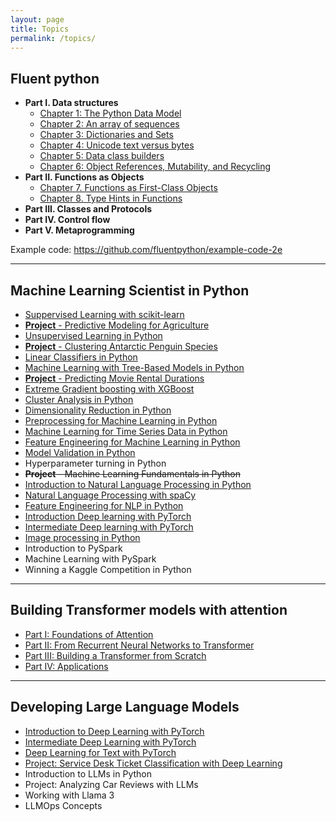 ```yaml
---
layout: page
title: Topics
permalink: /topics/
---
```



## Fluent python

- **Part I. Data structures**
    - [Chapter 1: The Python Data Model](_posts/2025-01-01-fluent-python-c1-data-model.markdown)
    - [Chapter 2: An array of sequences](_posts/2025-01-01-fluent-python-c2-array-of-sequence.markdown)
    - [Chapter 3: Dictionaries and Sets](_posts/2025-01-01-fluent-python-c3-dictionaries-and-sets.markdown)
    - [Chapter 4: Unicode text versus bytes](_posts/2025-01-01-fluent-python-c4-unicode-text-versus-bytes.markdown)
    - [Chapter 5: Data class builders](_posts/2025-01-01-fluent-python-c5-data-class-builders.markdown)
    - [Chapter 6: Object References, Mutability, and Recycling](_posts/2025-01-01-fluent-python-c6-object-reference-mutability-recycling.markdown)
- **Part II. Functions as Objects**
    - [Chapter 7. Functions as First-Class Objects](_posts/2025-01-14-fluent-python-c7-function-as-frist-class-object.markdown)
    - [Chapter 8. Type Hints in Functions](_posts/2025-01-14-fluent-python-c8-type-hints-in-functions.markdown)
- **Part III. Classes and Protocols**
- **Part IV. Control flow**
- **Part V. Metaprogramming**

Example code: https://github.com/fluentpython/example-code-2e

---
## Machine Learning Scientist in Python

- [Suppervised Learning with scikit-learn](_posts/2025-01-20-ml-in-python-c1.markdown)
- [**Project** - Predictive Modeling for Agriculture](_posts/2025-01-20-ml-in-python-c2.markdown)
- [Unsupervised Learning in Python](_posts/2025-01-20-ml-in-python-c3.markdown)
- [**Project** - Clustering Antarctic Penguin Species](_posts/2025-01-20-ml-in-python-c4.markdown)
- [Linear Classifiers in Python](_posts/2025-01-20-ml-in-python-c5.markdown)
- [Machine Learning with Tree-Based Models in Python](_posts/2025-01-20-ml-in-python-c6.markdown)
- [**Project** - Predicting Movie Rental Durations](_posts/2025-01-20-ml-in-python-c7.markdown)
- [Extreme Gradient boosting with XGBoost](_posts/2025-01-20-ml-in-python-c8.markdown)
- [Cluster Analysis in Python](_posts/2025-01-20-ml-in-python-c9.markdown)
- [Dimensionality Reduction in Python](_posts/2025-01-20-ml-in-python-c10.markdown)
- [Preprocessing for Machine Learning in Python](_posts/2025-01-20-ml-in-python-c11.markdown)
- [Machine Learning for Time Series Data in Python](_posts/2025-01-20-ml-in-python-c12.markdown)
- [Feature Engineering for Machine Learning in Python](_posts/2025-01-20-ml-in-python-c13.markdown)
- [Model Validation in Python](_posts/2025-01-20-ml-in-python-c14.markdown)
- Hyperparameter turning in Python
- ~~**Project** - Machine Learning Fundamentals in Python~~
- [Introduction to Natural Language Processing in Python](_posts/2025-01-20-ml-in-python-c17.markdown)
- [Natural Language Processing with spaCy](_posts/2025-01-20-ml-in-python-c18.markdown)
- [Feature Engineering for NLP in Python](_posts/2025-01-20-ml-in-python-c19.markdown)
- [Introduction Deep learning with PyTorch](_posts/2025-01-21-developing-llm-c1.markdown)
- [Intermediate Deep learning with PyTorch](_posts/2025-01-21-developing-llm-c2.markdown)
- [Image processing in Python](_posts/2025-01-20-ml-in-python-c22.markdown)
- Introduction to PySpark
- Machine Learning with PySpark
- Winning a Kaggle Competition in Python

---
## Building Transformer models with attention
- [Part I: Foundations of Attention](_posts/2025-01-16-btma-c1-foundation-of-attention.markdown)
- [Part II: From Recurrent Neural Networks to Transformer](_posts/2025-01-16-btma-c2-from-rnn-to-transformer.markdown)
- [Part III: Building a Transformer from Scratch](_posts/2025-01-16-btma-c3-build-transformer-from-scratch.markdown)
- [Part IV: Applications](_posts/2025-01-16-btma-c4-application.markdown)

---
## Developing Large Language Models
- [Introduction to Deep Learning with PyTorch](_posts/2025-01-21-developing-llm-c1.markdown)
- [Intermediate Deep Learning with PyTorch](_posts/2025-01-21-developing-llm-c2.markdown)
- [Deep Learning for Text with PyTorch](_posts/2025-01-21-developing-llm-c3.markdown)
- [Project: Service Desk Ticket Classification with Deep Learning](_posts/2025-01-21-developing-llm-c4.markdown)
- Introduction to LLMs in Python
- Project: Analyzing Car Reviews with LLMs
- Working with Llama 3
- LLMOps Concepts